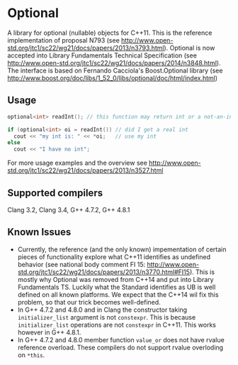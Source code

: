 Optional
========

A library for optional (nullable) objects for C++11. This is the reference implementation of proposal N793 (see http://www.open-std.org/jtc1/sc22/wg21/docs/papers/2013/n3793.html). Optional is now accepted into Library Fundamentals Technical Specification (see http://www.open-std.org/jtc1/sc22/wg21/docs/papers/2014/n3848.html). The interface is based on Fernando Cacciola's Boost.Optional library (see http://www.boost.org/doc/libs/1_52_0/libs/optional/doc/html/index.html)


Usage
-----

```cpp
optional<int> readInt(); // this function may return int or a not-an-int

if (optional<int> oi = readInt()) // did I get a real int
  cout << "my int is: " << *oi;   // use my int
else
  cout << "I have no int";
```

For more usage examples and the overview see http://www.open-std.org/jtc1/sc22/wg21/docs/papers/2013/n3527.html


Supported compilers
-------------------

Clang 3.2, Clang 3.4, G++ 4.7.2, G++ 4.8.1



Known Issues
------------

 - Currently, the reference (and the only known) impementation of certain pieces of functionality explore what C++11 identifies as undefined behavior (see national body comment FI 15: http://www.open-std.org/jtc1/sc22/wg21/docs/papers/2013/n3770.html#FI15). This is mostly why Optional was removed from C++14 and put into Library Fundamentals TS. Luckily what the Standard identifies as UB is well defined on all known platforms. We expect that the C++14 wil fix this problem, so that our trick becomes well-defined.
 - In G++ 4.7.2 and 4.8.0 and in Clang the constructor taking `initializer_list` argument is not `constexpr`. This is because `initializer_list` operations are not `constexpr` in C++11. This works however in G++ 4.8.1.
 - In G++ 4.7.2 and 4.8.0 member function `value_or` does not have rvalue reference overload. These compilers do not support rvalue overloding on `*this`. 
